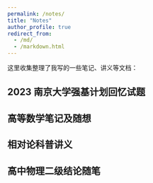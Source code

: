 ```yaml
---
permalink: /notes/
title: "Notes"
author_profile: true
redirect_from: 
  - /md/
  - /markdown.html
---
```


这里收集整理了我写的一些笔记、讲义等文档：

## 2023 南京大学强基计划回忆试题

## 高等数学笔记及随想

## 相对论科普讲义

## 高中物理二级结论随笔

